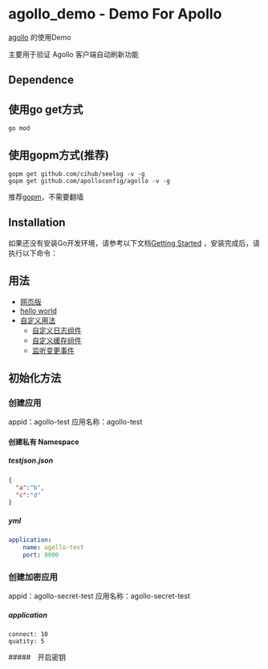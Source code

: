 agollo_demo - Demo For Apollo
================

[agollo](https://github.com/apolloconfig/agollo) 的使用Demo

主要用于验证 Agollo 客户端自动刷新功能

Dependence
------------

## 使用go get方式

```
go mod
```

## 使用gopm方式(推荐)

```
gopm get github.com/cihub/seelog -v -g
gopm get github.com/apolloconfig/agollo -v -g
```

推荐[gopm](https://github.com/gpmgo/gopm)，不需要翻墙

Installation
------------

如果还没有安装Go开发环境，请参考以下文档[Getting Started](http://golang.org/doc/install.html) ，安装完成后，请执行以下命令：

## 用法

* [网页版](web)
* [hello world](helloworld)
* [自定义用法](custom)
    * [自定义日志组件](custom/log)
    * [自定义缓存组件](custom/cache)
    * [监听变更事件](custom/listener)

## 初始化方法
### 创建应用 
appid：agollo-test
应用名称：agollo-test 
#### 创建私有 Namespace

##### testjson.json
```json
{
  "a":"b",
  "c":"d"
}
```
##### yml
```yml
application:
    name: agollo-test
    port: 8000
```

### 创建加密应用
appid：agollo-secret-test
应用名称：agollo-secret-test

##### application
```
connect: 10
quatity: 5
```

#####　开启密钥